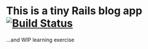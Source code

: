# This is a tiny Rails blog app [![Build Status](https://travis-ci.org/aaronarich/tiny_blog.svg?branch=master)](https://travis-ci.org/aaronarich/tiny_blog)
...and WIP learning exercise

